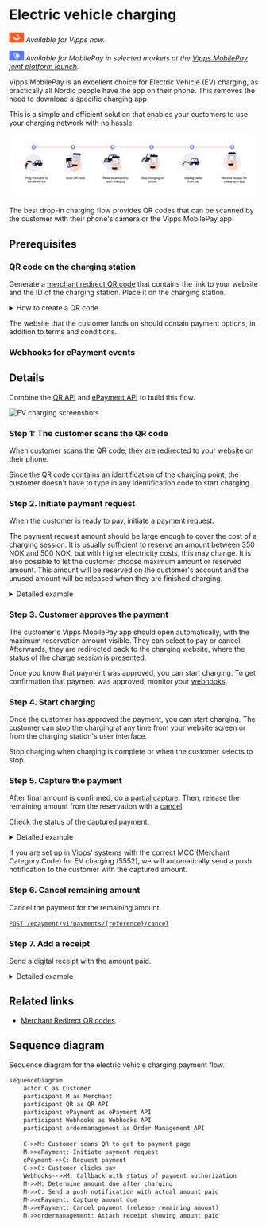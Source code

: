 <!-- START_METADATA
---
title: Electric vehicle charging flow
sidebar_label: Electric vehicle charging
sidebar_position: 80
hide_table_of_contents: false
pagination_next: null
pagination_prev: null
---

import REGISTERWEBHOOK from '../_common/_register_epayment_webhook.md'
import AUTHORIZEPAYMENT from '../_common/_customer_authorizes_epayment.md'
END_METADATA -->

# Electric vehicle charging

![Vipps](../images/vipps.png) *Available for Vipps now.*

![MobilePay](../images/mp.png) *Available for MobilePay in selected markets at the [Vipps MobilePay joint platform launch](https://www.vippsmobilepay.com/#about).*

Vipps MobilePay is an excellent choice for Electric Vehicle (EV) charging, as practically all Nordic people have
the app on their phone. This removes the need to download a specific charging app.

This is a simple and efficient
solution that enables your customers to use your charging network with no hassle.

![EV charging](images/ev-charging-process-icons.png)

The best drop-in charging flow provides QR codes that can be scanned by
the customer with their phone's camera or the Vipps MobilePay app.

## Prerequisites

### QR code on the charging station

Generate a
[merchant redirect QR code](https://developer.vippsmobilepay.com/docs/APIs/qr-api/vipps-qr-api#merchant-redirect-qr-codes)
that contains the link to your website and the ID of the charging station.
Place it on the charging station.

<details>
<summary>How to create a QR code</summary>
<div>

The QR code contains a `Id` that connects it to the taxi where it is located.

Here is an example HTTP POST:

[`POST:/qr/v1/merchant-redirect`](https://developer.vippsmobilepay.com/api/qr/#operation/CreateMerchantRedirectQr)

```json
{
  "id": "charging_unit_122_qr",
  "redirectUrl": "https://example.com/myChargingSite"
}
```

</div>
</details>

The website that the customer lands on should contain payment options, in addition to terms and conditions.

### Webhooks for ePayment events

<REGISTERWEBHOOK />

## Details

Combine the [QR API](https://developer.vippsmobilepay.com/docs/APIs/qr-api)
and
[ePayment API](https://developer.vippsmobilepay.com/docs/APIs/epayment-api)
to build this flow.

![EV charging screenshots](images/ev-charging-process-screenshots.png)

### Step 1: The customer scans the QR code

When customer scans the QR code, they are redirected to your website on their phone.

Since the QR code contains an identification of the charging point, the customer doesn't have to type in any identification code to start charging.

### Step 2. Initiate payment request

When the customer is ready to pay, initiate a payment request.

The payment request amount should be large enough to cover the cost of a charging session. It is usually sufficient to reserve an amount between 350 NOK and 500 NOK, but with higher electricity costs, this may change.
It is also possible to let the customer choose maximum amount or reserved amount.
This amount will be reserved on the customer's account and the unused amount will be released when they are finished charging.

<details>
<summary>Detailed example</summary>
<div>

Since the customer has scanned from their phone, you don't need their phone number.
This payment command can do an app-switch and open their Vipps MobilePay app with the payment request.
Specify `"userFlow": "WEB_REDIRECT"` to redirect the user to the app.

Specify `"customerInteraction": "CUSTOMER_PRESENT"`.

Here is an example HTTP POST:

[`POST:/epayment/v1/payments`](https://developer.vippsmobilepay.com/api/epayment#tag/CreatePayments/operation/createPayment)

```json
{
  "amount": {
    "value": 35000,
    "currency": "NOK"
  },
  "paymentMethod": {
    "type": "WALLET"
  },
  "customerInteraction": "CUSTOMER_PRESENT",
  "reference": 2486791679658155992,
  "userFlow": "WEB_REDIRECT",
  "returnUrl": "http://example.com/redirect?reference=2486791679658155992",
  "paymentDescription": "Charging session at station 21678 on October 9, 2029, 13:12."
}
```

</div>
</details>

### Step 3. Customer approves the payment

The customer's Vipps MobilePay app should open automatically, with the maximum reservation amount visible.
They can select to pay or cancel.
Afterwards, they are redirected back to the charging website, where the status of the charge session is presented.

Once you know that payment was approved, you can start charging.
To get confirmation that payment was approved, monitor your
[webhooks](https://developer.vippsmobilepay.com/docs/APIs/webhooks-api).

### Step 4. Start charging

Once the customer has approved the payment, you can start charging.
The customer can stop the charging at any time from your website screen or from the charging station's user interface.

Stop charging when charging is complete or when the customer selects to stop.

### Step 5. Capture the payment

After final amount is confirmed, do a
[partial capture](https://developer.vippsmobilepay.com/docs/APIs/epayment-api/operations/capture#partial-capture).
Then, release the remaining amount from the reservation with a
[cancel](https://developer.vippsmobilepay.com/docs/APIs/epayment-api/operations/cancel#cancel-after-a-partial-capture).

Check the status of the captured payment.

<details>
<summary>Detailed example</summary>
<div>

First, the capture:

[`POST:/epayment/v1/payments/{reference}/capture`](https://developer.vippsmobilepay.com/api/epayment/#tag/AdjustPayments/operation/capturePayment)

With body:

```json
{
  "modificationAmount": {
    "value": 21614,
    "currency": "NOK"
  }
}
```

</div>
</details>

If you are set up in Vipps' systems with the correct MCC (Merchant Category Code) for EV charging (5552), we will automatically send a push notification to the customer with the captured amount.

### Step 6. Cancel remaining amount

Cancel the payment for the remaining amount.

[`POST:/epayment/v1/payments/{reference}/cancel`](https://developer.vippsmobilepay.com/api/epayment/#tag/AdjustPayments/operation/capturePayment)

### Step 7. Add a receipt

Send a digital receipt with the amount paid.

<details>
<summary>Detailed example</summary>
<div>

Here is an example HTTP POST:

[`POST:/order-management/v2/{paymentType}/receipts/{orderId}`](https://developer.vippsmobilepay.com/api/order-management/#operation/postReceiptV2)

For `paymentType`, use `eCom` for eCom or ePayment payments.
For `orderId`, use the `chargeId` of the charge.

Body:

```json
{
  "orderLines": [
    {
        "name": "charging",
        "id": "21678",
        "totalAmount": 21614,
        "totalAmountExcludingTax": 16210,
        "totalTaxAmount": 5404,
        "taxPercentage": 25,
        "productUrl": "https://www.example.com/evcharging",
      },
    },
  ],
  "bottomLine": {
    "currency": "NOK",
    "posId": "21678"
  }
}
```

</div>
</details>

## Related links

* [Merchant Redirect QR codes](https://developer.vippsmobilepay.com/docs/APIs/qr-api/vipps-qr-api#merchant-redirect-qr-codes)

## Sequence diagram

Sequence diagram for the electric vehicle charging payment flow.

``` mermaid
sequenceDiagram
    actor C as Customer
    participant M as Merchant
    participant QR as QR API
    participant ePayment as ePayment API
    participant Webhooks as Webhooks API
    participant ordermanagement as Order Management API

    C->>M: Customer scans QR to get to payment page
    M->>ePayment: Initiate payment request
    ePayment->>C: Request payment
    C->>C: Customer clicks pay
    Webhooks-->>M: Callback with status of payment authorization
    M->>M: Determine amount due after charging
    M->>C: Send a push notification with actual amount paid
    M->>ePayment: Capture amount due
    M->>ePayment: Cancel payment (release remaining amount)
    M->>ordermanagement: Attach receipt showing amount paid
```
